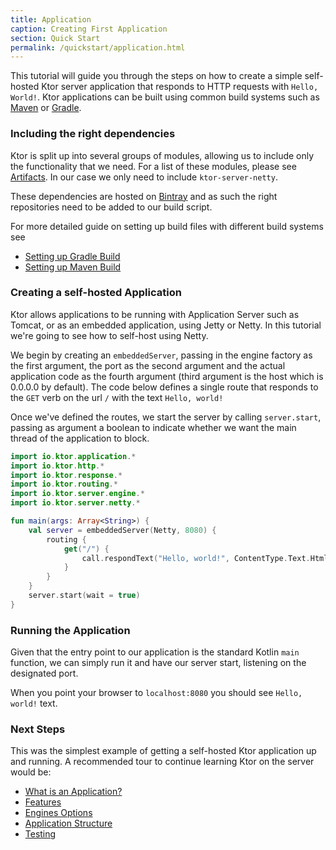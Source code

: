 ```yaml
---
title: Application
caption: Creating First Application
section: Quick Start
permalink: /quickstart/application.html
---
```


This tutorial will guide you through the steps on how to create a simple self-hosted Ktor server application that responds to HTTP requests with `Hello, World!`.
Ktor applications can be built using common build systems such as [Maven](https://kotlinlang.org/docs/reference/using-maven.html) or [Gradle](https://kotlinlang.org/docs/reference/using-gradle.html).

### Including the right dependencies

Ktor is split up into several groups of modules, allowing us to include only the functionality that we need.
For a list of these modules, please see [Artifacts](artifacts).
In our case we only need to include `ktor-server-netty`.

These dependencies are hosted on [Bintray](https://bintray.com/kotlin/ktor) and as such the right
repositories need to be added to our build script.

For more detailed guide on setting up build files with different build systems see

* [Setting up Gradle Build](gradle)
* [Setting up Maven Build](maven)

### Creating a self-hosted Application

Ktor allows applications to be running with Application Server such as Tomcat, or as an embedded application, using Jetty or Netty.
In this tutorial we're going to see how to self-host using Netty.

We begin by creating an `embeddedServer`, passing in the engine factory as the first argument, the port as the second argument and the actual application code as the fourth argument (third argument is the host which is 0.0.0.0 by default).
The code below defines a single route that responds to the `GET` verb on the url `/` with the text `Hello, world!`

Once we've defined the routes, we start the server by calling `server.start`, passing as argument a boolean to indicate whether we want the main thread
of the application to block.

```kotlin
import io.ktor.application.*
import io.ktor.http.*
import io.ktor.response.*
import io.ktor.routing.*
import io.ktor.server.engine.*
import io.ktor.server.netty.*

fun main(args: Array<String>) {
    val server = embeddedServer(Netty, 8080) {
        routing {
            get("/") {
                call.respondText("Hello, world!", ContentType.Text.Html)
            }
        }
    }
    server.start(wait = true)
}
```

### Running the Application

Given that the entry point to our application is the standard Kotlin `main` function,
we can simply run it and have our server start, listening on the designated port.

When you point your browser to `localhost:8080` you should see `Hello, world!` text.

### Next Steps

This was the simplest example of getting a self-hosted Ktor application up and running.
A recommended tour to continue learning Ktor on the server would be:

* [What is an Application?](/servers/application)
* [Features](/features)
* [Engines Options](/servers/hosting)
* [Application Structure](/servers/structure)
* [Testing](/servers/testing)
